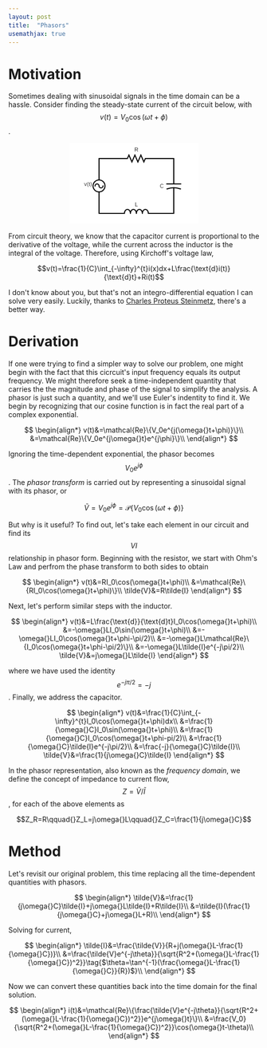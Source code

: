 ```yaml
---
layout: post
title:  "Phasors"
usemathjax: true
---
```


# Motivation

Sometimes dealing with sinusoidal signals in the time domain can be a hassle. Consider finding the steady-state current of the circuit below, with $$v(t)=V_0\cos(\omega{}t+\phi)$$.

<p align="center">
    <img src="/rlc_circuit.png" alt="RLC Circuit"/>
</p>

From circuit theory, we know that the capacitor current is proportional to the derivative of the voltage, while the current across the inductor is the integral of the voltage. Therefore, using Kirchoff's voltage law,

$$v(t)=\frac{1}{C}\int_{-\infty}^{t}i(x)dx+L\frac{\text{d}i(t)}{\text{d}t}+Ri(t)$$

I don't know about you, but that's not an integro-differential equation I can solve very easily. Luckily, thanks to [Charles Proteus Steinmetz](https://en.wikipedia.org/wiki/Charles_Proteus_Steinmetz), there's a better way.

# Derivation

If one were trying to find a simpler way to solve our problem, one might begin with the fact that this cicrcuit's input frequency equals its output frequency. We might therefore seek a time-independent quantity that carries the the magnitude and phase of the signal to simplify the analysis. A phasor is just such a quantity, and we'll use Euler's indentity to find it. We begin by recognizing that our cosine function is in fact the real part of a complex exponential.

$$
\begin{align*}
v(t)&=\mathcal{Re}\{V_0e^{j(\omega{}t+\phi)}\}\\
&=\mathcal{Re}\{V_0e^{j\omega{}t}e^{j\phi}\}\\
\end{align*}
$$

Ignoring the time-dependent exponential, the phasor becomes $$V_0e^{j\phi}$$. The _phasor transform_ is carried out by representing a sinusoidal signal with its phasor, or

$$\tilde{V}=V_0e^{j\phi}=\mathcal{P}\{V_0\cos(\omega{}t+\phi)\}$$

But why is it useful? To find out, let's take each element in our circuit and find its $$VI$$ relationship in phasor form. Beginning with the resistor, we start with Ohm's Law and perfrom the phase transform to both sides to obtain

$$
\begin{align*}
v(t)&=RI_0\cos(\omega{}t+\phi)\\
&=\mathcal{Re}\{RI_0\cos(\omega{}t+\phi)\}\\
\tilde{V}&=R\tilde{I}
\end{align*}
$$

Next, let's perform similar steps with the inductor.

$$
\begin{align*}
v(t)&=L\frac{\text{d}}{\text{d}t}I_0\cos(\omega{}t+\phi)\\
&=-\omega{}LI_0\sin(\omega{}t+\phi)\\
&=-\omega{}LI_0\cos(\omega{}t+\phi-\pi/2)\\
&=-\omega{}L\mathcal{Re}\{I_0\cos(\omega{}t+\phi-\pi/2)\}\\
&=-\omega{}L\tilde{I}e^{-j\pi/2}\\
\tilde{V}&=j\omega{}L\tilde{I}
\end{align*}
$$


where we have used the identity $$e^{-j\pi/2}=-j$$. Finally, we address the capacitor.

$$
\begin{align*}
v(t)&=\frac{1}{C}\int_{-\infty}^{t}I_0\cos(\omega{}t+\phi)dx\\
&=\frac{1}{\omega{}C}I_0\sin(\omega{}t+\phi)\\
&=\frac{1}{\omega{}C}I_0\cos(\omega{}t+\phi-pi/2)\\
&=\frac{1}{\omega{}C}\tilde{I}e^{-j\pi/2}\\
&=\frac{-j}{\omega{}C}\tilde{I}\\
\tilde{V}&=\frac{1}{j\omega{}C}\tilde{I}
\end{align*}
$$

In the phasor representation, also known as the _frequency domain_, we define the concept of impedance to current flow, $$Z=\tilde{V}/\tilde{I}$$, for each of the above elements as

$$Z_R=R\qquad{}Z_L=j\omega{}L\qquad{}Z_C=\frac{1}{j\omega{}C}$$

# Method

Let's revisit our original problem, this time replacing all the time-dependent quantities with phasors.

$$
\begin{align*}
\tilde{V}&=\frac{1}{j\omega{}C}\tilde{I}+j\omega{}L\tilde{I}+R\tilde{I}\\
&=\tilde{I}(\frac{1}{j\omega{}C}+j\omega{}L+R)\\
\end{align*}
$$

Solving for current,

$$
\begin{align*}
\tilde{I}&=\frac{\tilde{V}}{R+j(\omega{}L-\frac{1}{\omega{}C})}\\
&=\frac{\tilde{V}e^{-j\theta}}{\sqrt{R^2+(\omega{}L-\frac{1}{\omega{}C})^2}}\tag{$\theta=\tan^{-1}(\frac{\omega{}L-\frac{1}{\omega{}C}}{R})$}\\
\end{align*}
$$

Now we can convert these quantities back into the time domain for the final solution.

$$
\begin{align*}
i(t)&=\mathcal{Re}\{\frac{\tilde{V}e^{-j\theta}}{\sqrt{R^2+(\omega{}L-\frac{1}{\omega{}C})^2}}e^{j\omega{}t}\}\\
&=\frac{V_0}{\sqrt{R^2+(\omega{}L-\frac{1}{\omega{}C})^2}}\cos(\omega{}t-\theta)\\
\end{align*}
$$